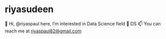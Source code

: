 # riyasudeen
👋 Hi, @riyaspaul here, I’m interested in Data Science field 🌱 DS 📫 You can reach me at riyaspaul82@gmail.com
